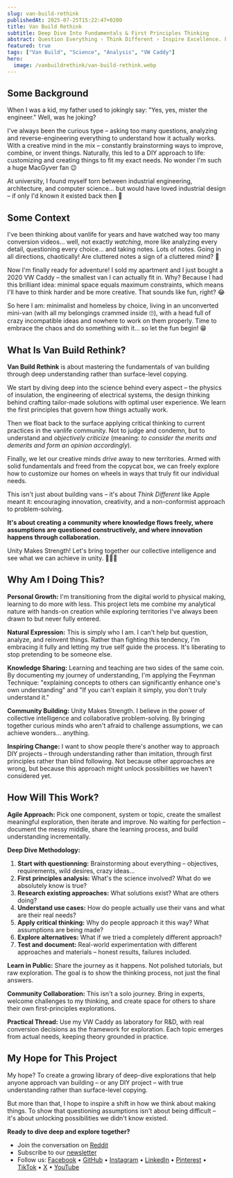 ```yaml
---
slug: van-build-rethink
publishedAt: 2025-07-25T15:22:47+0200
title: Van Build Rethink
subtitle: Deep Dive Into Fundamentals & First Principles Thinking
abstract: Question Everything › Think Different › Inspire Excellence. From first principles analysis to hands-on experimentation, this project documents the journey of understanding rather than copying. Join us for collective intelligence and collaborative problem-solving.
featured: true
tags: ["Van Build", "Science", "Analysis", "VW Caddy"]
hero:
  image: /vanbuildrethink/van-build-rethink.webp
---
```



## Some Background

When I was a kid, my father used to jokingly say: "Yes, yes, mister the engineer." Well, was he joking?

I've always been the curious type – asking too many questions, analyzing and reverse-engineering everything to understand how it actually works. With a creative mind in the mix – constantly brainstorming ways to improve, combine, or invent things. Naturally, this led to a DIY approach to life: customizing and creating things to fit my exact needs. No wonder I'm such a huge MacGyver fan 😉

At university, I found myself torn between industrial engineering, architecture, and computer science… but would have loved industrial design – if only I'd known it existed back then 🫤


## Some Context

I've been thinking about vanlife for years and have watched way too many conversion videos… well, not exactly _watching_, more like analyzing every detail, questioning every choice… and taking notes. Lots of notes. Going in all directions, chaotically! Are cluttered notes a sign of a cluttered mind? 🤯

Now I'm finally ready for adventure! I sold my apartment and I just bought a 2020 VW Caddy – the smallest van I can actually fit in. Why? Because I had this brilliant idea: minimal space equals maximum constraints, which means I'll have to think harder and be more creative. That sounds like fun, right? 😂

So here I am: minimalist and homeless by choice, living in an unconverted mini-van (with all my belongings crammed inside 🙄), with a head full of crazy incompatible ideas and nowhere to work on them properly. Time to embrace the chaos and do something with it… so let the fun begin! 😁


## What Is Van Build Rethink?

**Van Build Rethink** is about mastering the fundamentals of van building through deep understanding rather than surface-level copying.

We start by diving deep into the science behind every aspect – the physics of insulation, the engineering of electrical systems, the design thinking behind crafting tailor-made solutions with optimal user experience. We learn the first principles that govern how things actually work.

Then we float back to the surface applying critical thinking to current practices in the vanlife community. Not to judge and condemn, but to understand and _objectively criticize_ (meaning: _to consider the merits and demerits and form an opinion accordingly_).

Finally, we let our creative minds _drive_ away to new territories. Armed with solid fundamentals and freed from the copycat box, we can freely explore how to customize our homes on wheels in ways that truly fit our individual needs.

This isn't just about building vans – it's about _Think Different_ like Apple meant it: encouraging innovation, creativity, and a non-conformist approach to problem-solving.

**It's about creating a community where knowledge flows freely, where assumptions are questioned constructively, and where innovation happens through collaboration.**

Unity Makes Strength! Let's bring together our collective intelligence and see what we can achieve in unity. 🤝🧠💪


## Why Am I Doing This?

**Personal Growth:** I'm transitioning from the digital world to physical making, learning to do more with less. This project lets me combine my analytical nature with hands-on creation while exploring territories I've always been drawn to but never fully entered.

**Natural Expression:** This is simply who I am. I can't help but question, analyze, and reinvent things. Rather than fighting this tendency, I'm embracing it fully and letting my true self guide the process. It's liberating to stop pretending to be someone else.

**Knowledge Sharing:** Learning and teaching are two sides of the same coin. By documenting my journey of understanding, I'm applying the Feynman Technique: "explaining concepts to others can significantly enhance one's own understanding" and "If you can't explain it simply, you don't truly understand it."

**Community Building:** Unity Makes Strength. I believe in the power of collective intelligence and collaborative problem-solving. By bringing together curious minds who aren't afraid to challenge assumptions, we can achieve wonders… anything.

**Inspiring Change:** I want to show people there's another way to approach DIY projects – through understanding rather than imitation, through first principles rather than blind following. Not because other approaches are wrong, but because this approach might unlock possibilities we haven't considered yet.


## How Will This Work?

**Agile Approach:** Pick one component, system or topic, create the smallest meaningful exploration, then iterate and improve. No waiting for perfection – document the messy middle, share the learning process, and build understanding incrementally.

**Deep Dive Methodology:**

1. **Start with questionning:** Brainstorming about everything – objectives, requirements, wild desires, crazy ideas…
2. **First principles analysis:** What's the science involved? What do we absolutely know is true?
3. **Research existing approaches:** What solutions exist? What are others doing?
4. **Understand use cases:** How do people actually use their vans and what are their real needs?
5. **Apply critical thinking:** Why do people approach it this way? What assumptions are being made?
6. **Explore alternatives:** What if we tried a completely different approach?
7. **Test and document:** Real-world experimentation with different approaches and materials – honest results, failures included.

**Learn in Public:** Share the journey as it happens. Not polished tutorials, but raw exploration. The goal is to show the thinking process, not just the final answers.

**Community Collaboration:** This isn't a solo journey. Bring in experts, welcome challenges to my thinking, and create space for others to share their own first-principles explorations.

**Practical Thread:** Use my VW Caddy as laboratory for R&D, with real conversion decisions as the framework for exploration. Each topic emerges from actual needs, keeping theory grounded in practice.


## My Hope for This Project

My hope? To create a growing library of deep-dive explorations that help anyone approach van building – or any DIY project – with true understanding rather than surface-level copying.

But more than that, I hope to inspire a shift in how we think about making things. To show that questioning assumptions isn't about being difficult – it's about unlocking possibilities we didn't know existed.

**Ready to dive deep and explore together?**

- Join the conversation on [Reddit](https://www.reddit.com/r/VanBuildRethink/)
- Subscribe to our [newsletter](https://vanbuildrethink.kit.com/)
- Follow us:
  [Facebook](https://www.facebook.com/vanbuildrethink/) • 
  [GitHub](https://github.com/VanBuildRethink) • 
  [Instagram](https://www.instagram.com/vanbuildrethink/) • 
  [LinkedIn](https://www.linkedin.com/company/vanbuildrethink/) • 
  [Pinterest](https://www.pinterest.com/vanbuildrethink/) • 
  [TikTok](https://www.tiktok.com/@vanbuildrethink) • 
  [X](https://x.com/vanbuildrethink) • 
  [YouTube](https://www.youtube.com/@VanBuildRethink)

